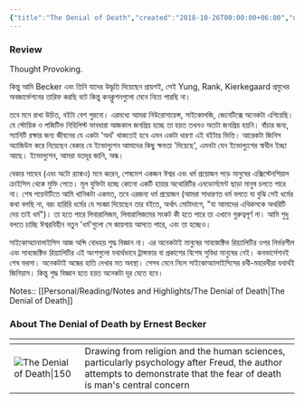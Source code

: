 ```yaml
---
{"title":"The Denial of Death","created":"2018-10-26T00:00:00+06:00","updated":"2023-01-03T21:27:07+06:00","read_at":["2019-01-11T00:00:00+06:00"],"read_count":1,"authors":["Ernest Becker"],"isbn10":"141659034X","status":"Read","rating":3,"cover":"https://books.google.com/books/content?id=wP9zAgAAQBAJ&printsec=frontcover&img=1&zoom=1&edge=curl&source=gbs_api","reviewed":true,"dg-publish":true,"permalink":"/personal/reading/books/read/the-denial-of-death-by-ernest-becker/","dgPassFrontmatter":true}
---
```


### Review
Thought Provoking.  
  
কিন্তু আমি Becker এবং তিনি যাদের উদ্ধৃতি দিয়েছেন প্রায়শই, সেই Yung, Rank, Kierkegaard প্রমুখের অবজার্ভেশনের তারিফ করছি বটে কিন্তু কনক্লুশনগুলো মেনে নিতে পারছি না।  
  
তবে মনে রাখা উচিত, বইটা বেশ পুরনো। এরমধ্যে আমরা নিউরোসায়েন্স, সাইকোলজি, জেনেটিক্সে অনেকটা এগিয়েছি। যে স্টোয়িক ও পজিটিভ নিহিলিস্ট ভাবধারা আজকাল জনপ্রিয় হচ্ছে তা হয়ত তখনও অতটা জনপ্রিয় হয়নি। বাঁচার জন্য, স্যানিটি রক্ষার জন্য জীবনের যে একটা 'অর্থ' থাকতেই হবে এমন একটা ধারণা এই বইটার ভিত্তি। আরেকটা জিনিস অ্যাজিউম করে নিয়েছেন বেকার যে ইভোল্যুশন আমাদের কিছু ক্ষমতা 'দিয়েছে', এমনটা যেন ইভোল্যুশের স্বাধীন ইচ্ছা আছে। ইভোল্যুশন, আমরা যতদূর জানি, অন্ধ।  
  
বেকার সাহেব (এবং অটো র‍্যাঙ্কও) মনে করেন, শেষমেশ একজন ঈশ্বর এবং ধর্ম প্রয়োজন পড়ে মানুষের এক্সিস্টেনশিয়াল ক্রাইসিস থেকে মুক্তি পেতে। মূল যুক্তিটা হচ্ছে কোনো একটি হায়ার অথোরিটির এনডোর্সমেন্ট ছাড়া মানুষ চলতে পারে না। শেষ পয়েন্টটিতে আমি খানিকটা একমত, তবে এরজন্য ধর্ম প্রয়োজন (আমরা সাধারণত ধর্ম বলতে যা বুঝি সেই ধর্মের কথা বলছি না, বরং হারিরি ধর্মের যে সংজ্ঞা দিয়েছেন তার বইতে, অর্থাৎ মোটাদাগে, "যা আমাদের এথিকসকে অথরিটি দেয় তাই ধর্ম")। তা হতে পারে লিবারালিজম, লিবারালিজমের সংকট কী হতে পারে তা এখানে গুরুত্বপূর্ণ না। আমি শুধু বলতে চাচ্ছি ঈশ্বরবিহীন নতুন 'ধর্ম'গুলো সে জায়গায় আসতে পারে, এবং তা হচ্ছেও।  
  
সাইকোঅ্যানালাইসিস আজ অব্দি বোধহয় শুদ্ধ বিজ্ঞান না। এর অনেকটাই মানুষের সাবজেক্টিভ রিয়্যালিটির ওপর নির্ভরশীল এবং সাবজেক্টিভ রিয়্যালিটির এই অংশগুলো যথার্থভাবে ট্রান্সফার বা প্রকাশের বিশেষ সুবিধা মানুষের নেই। কনভার্সেশনই শেষ ভরসা। অনেকটাই অন্ধের হাতি দেখার মত অবস্থা। সেসব মেনে নিলে সাইকোঅ্যালাইসিসের রথী-মহারথীরা যথার্থই জিনিয়াস। কিন্তু শুদ্ধ বিজ্ঞান হতে হয়ত অনেকটা দূর যেতে হবে।

Notes:: [[Personal/Reading/Notes and Highlights/The Denial of Death\|The Denial of Death]]

### About The Denial of Death by Ernest Becker
| <!-- -->    | <!-- -->    |
|-------------|-------------|
| ![The Denial of Death\|150](https://books.google.com/books/content?id=wP9zAgAAQBAJ&printsec=frontcover&img=1&zoom=1&edge=curl&source=gbs_api)         | Drawing from religion and the human sciences, particularly psychology after Freud, the author attempts to demonstrate that the fear of death is man's central concern         |